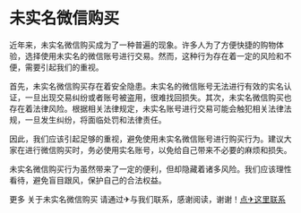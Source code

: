 # 未实名微信购买

近年来，未实名微信购买成为了一种普遍的现象。许多人为了方便快捷的购物体验，选择使用未实名的微信账号进行交易。然而，这种行为存在着一定的风险和不便，需要引起我们的重视。

首先，未实名微信购买存在着安全隐患。未实名的微信账号无法进行有效的实名认证，一旦出现交易纠纷或者账号被盗用，很难找回损失。其次，未实名微信购买也存在着法律风险。根据相关法律规定，未实名账号进行交易可能会触犯相关法律法规，一旦发生纠纷，将面临处罚和法律责任。

因此，我们应该引起足够的重视，避免使用未实名微信账号进行购买行为。建议大家在进行微信购买时，务必使用实名账号，以免给自己带来不必要的麻烦和损失。

未实名微信购买行为虽然带来了一定的便利，但却隐藏着诸多风险。我们应该理性看待，避免盲目跟风，保护自己的合法权益。

更多 关于未实名微信购买 请通过✈与我们联系，感谢阅读，谢谢！[点✈这里联系](https://jiema.k02.cc)